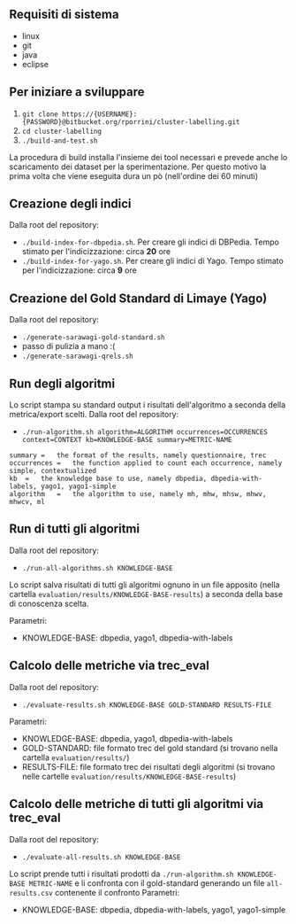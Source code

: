 ## Requisiti di sistema

* linux
* git
* java
* eclipse

## Per iniziare a sviluppare

1. ```git clone https://{USERNAME}:{PASSWORD}@bitbucket.org/rporrini/cluster-labelling.git```
2. ```cd cluster-labelling```
3. ```./build-and-test.sh```

La procedura di build installa l'insieme dei tool necessari e prevede anche lo scaricamento dei dataset per la sperimentazione. Per questo motivo la prima volta che viene eseguita dura un pò (nell'ordine dei 60 minuti)

## Creazione degli indici
Dalla root del repository:

* ```./build-index-for-dbpedia.sh```. Per creare gli indici di DBPedia. Tempo stimato per l'indicizzazione: circa __20__ ore
* ```./build-index-for-yago.sh```. Per creare gli indici di Yago. Tempo stimato per l'indicizzazione: circa __9__ ore

## Creazione del Gold Standard di Limaye (Yago)
Dalla root del repository:

* ```./generate-sarawagi-gold-standard.sh```
* passo di pulizia a mano :(
* ```./generate-sarawagi-qrels.sh```

## Run degli algoritmi
Lo script stampa su standard output i risultati dell'algoritmo a seconda della metrica/export scelti. Dalla root del repository:

* ```./run-algorithm.sh algorithm=ALGORITHM occurrences=OCCURRENCES context=CONTEXT kb=KNOWLEDGE-BASE summary=METRIC-NAME```

```
summary	=	the format of the results, namely questionnaire, trec
occurrences	=	the function applied to count each occurrence, namely simple, contextualized
kb	=	the knowledge base to use, namely dbpedia, dbpedia-with-labels, yago1, yago1-simple
algorithm	=	the algorithm to use, namely mh, mhw, mhsw, mhwv, mhwcv, ml
```

## Run di tutti gli algoritmi
Dalla root del repository:

* ```./run-all-algorithms.sh KNOWLEDGE-BASE```

Lo script salva risultati di tutti gli algoritmi ognuno in un file apposito (nella cartella ```evaluation/results/KNOWLEDGE-BASE-results```) a seconda della base di conoscenza scelta.

Parametri:

* KNOWLEDGE-BASE: dbpedia, yago1, dbpedia-with-labels

## Calcolo delle metriche via trec_eval
Dalla root del repository:

* ```./evaluate-results.sh KNOWLEDGE-BASE GOLD-STANDARD RESULTS-FILE```

Parametri:

* KNOWLEDGE-BASE: dbpedia, yago1, dbpedia-with-labels
* GOLD-STANDARD: file formato trec del gold standard (si trovano nella cartella ```evaluation/results/```)
* RESULTS-FILE: file formato trec dei risultati degli algoritmi (si trovano nelle cartelle ```evaluation/results/KNOWLEDGE-BASE-results```)

## Calcolo delle metriche di tutti gli algoritmi via trec_eval
Dalla root del repository:

* ```./evaluate-all-results.sh KNOWLEDGE-BASE```

Lo script prende tutti i risultati prodotti da ```./run-algorithm.sh KNOWLEDGE-BASE METRIC-NAME``` e li confronta con il gold-standard generando un file ```all-results.csv``` contenente il confronto
Parametri:

* KNOWLEDGE-BASE: dbpedia, dbpedia-with-labels, yago1, yago1-simple

